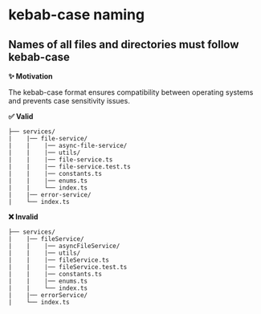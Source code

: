 # kebab-case naming

## Names of all files and directories must follow kebab-case

**✨ Motivation**

The kebab-case format ensures compatibility between operating systems and prevents case sensitivity issues.

**✅ Valid**

```
├── services/
|    |── file-service/
|    |    |── async-file-service/
|    |    |── utils/
|    |    |── file-service.ts
|    |    |── file-service.test.ts
|    |    |── constants.ts
|    |    |── enums.ts
|    |    └── index.ts
|    |── error-service/
|    └── index.ts
```

**❌ Invalid**

```
├── services/
|    |── fileService/
|    |    |── asyncFileService/
|    |    |── utils/
|    |    |── fileService.ts
|    |    |── fileService.test.ts
|    |    |── constants.ts
|    |    |── enums.ts
|    |    └── index.ts
|    |── errorService/
|    └── index.ts
```
